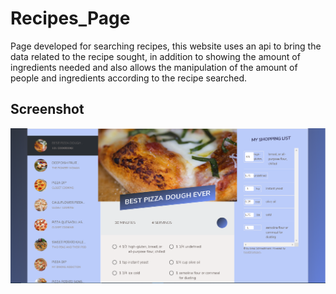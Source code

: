 # Recipes_Page
Page developed for searching recipes, this website uses an api to bring the data related to the recipe sought, in addition to showing the amount of ingredients needed and also allows the manipulation of the amount of people and ingredients according to the recipe searched.

## Screenshot

![Screenshot](screenshot.png)
